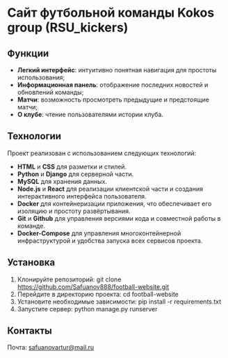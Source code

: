 # Сайт футбольной команды Kokos group (RSU_kickers)

## Функции

- **Легкий интерфейс**: интуитивно понятная навигация для простоты использования;
- **Информационная панель**: отображение последних новостей и обновлений команды;
- **Матчи**: возможность просмотреть предыдущие и предстоящие матчи;
- **О клубе**: чтение пользователями истории клуба.

## Технологии

Проект реализован с использованием следующих технологий:
- **HTML** и **CSS** для разметки и стилей.
- **Python** и **Django** для серверной части.
- **MySQL** для хранения данных.
- **Node.js** и **React** для реализации клиентской части и создания интерактивного интерфейса пользователя.
- **Docker** для контейнеризации приложения, что обеспечивает его изоляцию и простоту развёртывания.
- **Git** и **Github** для управления версиями кода и совместной работы в команде.
- **Docker-Compose** для управления многоконтейнерной инфраструктурой и удобства запуска всех сервисов проекта.

## Установка

1. Клонируйте репозиторий:
   git clone https://github.com/Safuanov888/football-website.git
2. Перейдите в директорию проекта:
   cd football-website
3. Установите необходимые зависимости:
   pip install -r requirements.txt
4. Запустите сервер:
   python manage.py runserver

## Контакты

Почта: safuanovartur@mail.ru
